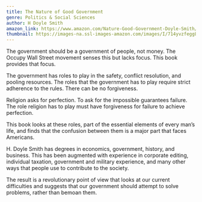 ```yaml
---
title: The Nature of Good Government
genre: Politics & Social Sciences
author: H Doyle Smith
amazon_link: https://www.amazon.com/Nature-Good-Government-Doyle-Smith/dp/164345918X/ref=tmm_pap_swatch_0?_encoding=UTF8&qid=1643371372&sr=8-1
thumbnail: https://images-na.ssl-images-amazon.com/images/I/714yvzfeggL.jpg
---
```

The government should be a government of people, not money. The Occupy Wall Street movement senses this but lacks focus. This book provides that focus.

The government has roles to play in the safety, conflict resolution, and pooling resources. The roles that the government has to play require strict adherence to the rules. There can be no forgiveness.

Religion asks for perfection. To ask for the impossible guarantees failure. The role religion has to play must have forgiveness for failure to achieve perfection.

This book looks at these roles, part of the essential elements of every man’s life, and finds that the confusion between them is a major part that faces Americans.

H. Doyle Smith has degrees in economics, government, history, and business. This has been augmented with experience in corporate editing, individual taxation, government and military experience, and many other ways that people use to contribute to the society.

The result is a revolutionary point of view that looks at our current difficulties and suggests that our government should attempt to solve problems, rather than bemoan them.